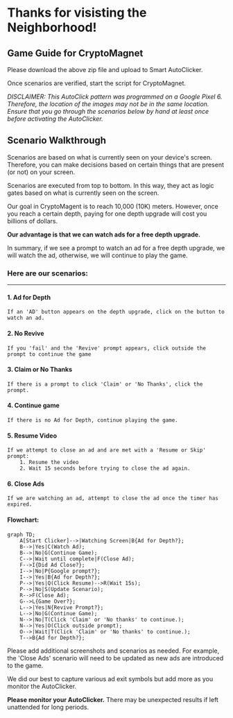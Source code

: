 # Thanks for visisting the Neighborhood!

## Game Guide for CryptoMagnet

Please download the above zip file and upload to Smart AutoClicker.

Once scenarios are verified, start the script for CryptoMagnet.

_DISCLAIMER: This AutoClick pattern was programmed on a Google Pixel 6.
Therefore, the location of the images may not be in the same location. 
Ensure that you go through the scenarios below by hand at least once before activating the AutoClicker._

## Scenario Walkthrough

Scenarios are based on what is currently seen on your device's screen. Therefore, you can make decisions based on certain things that are present (or not) on your screen.

Scenarios are executed from top to bottom. In this way, they act as logic gates based on what is currently seen on the screen.

Our goal in CryptoMagent is to reach 10,000 (10K) meters. However, once you reach a certain depth, paying for one depth upgrade will cost you billions of dollars.

**Our advantage is that we can watch ads for a free depth upgrade.**

In summary, if we see a prompt to watch an ad for a free depth upgrade, we will watch the ad, otherwise, we will continue to play the game.

### Here are our scenarios:

---

#### 1. Ad for Depth
    If an 'AD' button appears on the depth upgrade, click on the button to watch an ad.

#### 2. No Revive
    If you 'fail' and the 'Revive' prompt appears, click outside the prompt to continue the game  

#### 3. Claim or No Thanks
    If there is a prompt to click 'Claim' or 'No Thanks', click the prompt. 
    
#### 4. Continue game
    If there is no Ad for Depth, continue playing the game.

#### 5. Resume Video
    If we attempt to close an ad and are met with a 'Resume or Skip' prompt:
        1. Resume the video 
        2. Wait 15 seconds before trying to close the ad again.

#### 6. Close Ads
    If we are watching an ad, attempt to close the ad once the timer has expired.

#### Flowchart:
```mermaid
graph TD;
    A[Start Clicker]-->|Watching Screen|B{Ad for Depth?};
    B-->|Yes|C(Watch Ad);
    B-->|No|G(Continue Game);
    C-->|Wait until complete|F(Close Ad);
    F-->I{Did Ad Close?};
    I-->|No|P{Google prompt?};
    I-->|Yes|B{Ad for Depth?};
    P-->|Yes|Q(Click Resume)-->R(Wait 15s);
    P-->|No|S(Update Scenario);
    R-->F(Close Ad);
    G-->L{Game Over?};
    L-->|Yes|N{Revive Prompt?};
    L-->|No|G(Continue Game);
    N-->|No|T(Click 'Claim' or 'No thanks' to continue.);
    N-->|Yes|O(Click outside prompt);
    O-->|Wait|T(Click 'Claim' or 'No thanks' to continue.);
    T-->B{Ad for Depth?};
```
Please add additional screenshots and scenarios as needed. For example, the 'Close Ads' scenario will need to be updated as new ads are introduced to the game.

We did our best to capture various ad exit symbols but add more as you monitor the AutoClicker.

**Please monitor your AutoClicker.** There may be unexpected results if left unattended for long periods. 
